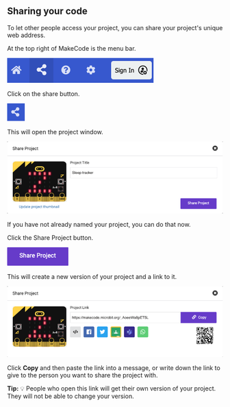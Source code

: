 ## Sharing your code

To let other people access your project, you can share your project's unique web address.

At the top right of MakeCode is the menu bar.

![The MakeCode menu bar showing the share button highlighted](images/topmenu.png)

Click on the share button.

![The share button](images/sharebutton.png)

This will open the project window.

![The Share Project window with the Share Project button displayed](images/shareprojectwindow.png)

If you have not already named your project, you can do that now.

Click the Share Project button.

![The Share Project window with the Share Project button displayed](images/shareprojectbutton.png)

This will create a new version of your project and a link to it.

![The Share Project window with the Share Project button displayed](images/sharelink.png)

Click **Copy** and then paste the link into a message, or write down the link to give to the person you want to share the project with.

**Tip:** 💡 People who open this link will get their own version of your project. They will not be able to change your version.
